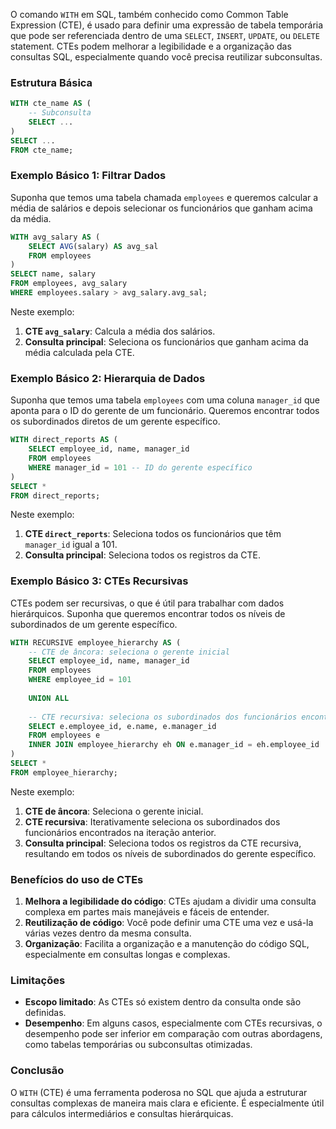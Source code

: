 O comando `WITH` em SQL, também conhecido como Common Table Expression (CTE), é usado para definir uma expressão de tabela temporária que pode ser referenciada dentro de uma `SELECT`, `INSERT`, `UPDATE`, ou `DELETE` statement. CTEs podem melhorar a legibilidade e a organização das consultas SQL, especialmente quando você precisa reutilizar subconsultas.

### Estrutura Básica

```sql
WITH cte_name AS (
    -- Subconsulta
    SELECT ...
)
SELECT ...
FROM cte_name;
```

### Exemplo Básico 1: Filtrar Dados

Suponha que temos uma tabela chamada `employees` e queremos calcular a média de salários e depois selecionar os funcionários que ganham acima da média.

```sql
WITH avg_salary AS (
    SELECT AVG(salary) AS avg_sal
    FROM employees
)
SELECT name, salary
FROM employees, avg_salary
WHERE employees.salary > avg_salary.avg_sal;
```

Neste exemplo:
1. **CTE `avg_salary`**: Calcula a média dos salários.
2. **Consulta principal**: Seleciona os funcionários que ganham acima da média calculada pela CTE.

### Exemplo Básico 2: Hierarquia de Dados

Suponha que temos uma tabela `employees` com uma coluna `manager_id` que aponta para o ID do gerente de um funcionário. Queremos encontrar todos os subordinados diretos de um gerente específico.

```sql
WITH direct_reports AS (
    SELECT employee_id, name, manager_id
    FROM employees
    WHERE manager_id = 101 -- ID do gerente específico
)
SELECT *
FROM direct_reports;
```

Neste exemplo:
1. **CTE `direct_reports`**: Seleciona todos os funcionários que têm `manager_id` igual a 101.
2. **Consulta principal**: Seleciona todos os registros da CTE.

### Exemplo Básico 3: CTEs Recursivas

CTEs podem ser recursivas, o que é útil para trabalhar com dados hierárquicos. Suponha que queremos encontrar todos os níveis de subordinados de um gerente específico.

```sql
WITH RECURSIVE employee_hierarchy AS (
    -- CTE de âncora: seleciona o gerente inicial
    SELECT employee_id, name, manager_id
    FROM employees
    WHERE employee_id = 101
    
    UNION ALL
    
    -- CTE recursiva: seleciona os subordinados dos funcionários encontrados na iteração anterior
    SELECT e.employee_id, e.name, e.manager_id
    FROM employees e
    INNER JOIN employee_hierarchy eh ON e.manager_id = eh.employee_id
)
SELECT *
FROM employee_hierarchy;
```

Neste exemplo:
1. **CTE de âncora**: Seleciona o gerente inicial.
2. **CTE recursiva**: Iterativamente seleciona os subordinados dos funcionários encontrados na iteração anterior.
3. **Consulta principal**: Seleciona todos os registros da CTE recursiva, resultando em todos os níveis de subordinados do gerente específico.

### Benefícios do uso de CTEs

1. **Melhora a legibilidade do código**: CTEs ajudam a dividir uma consulta complexa em partes mais manejáveis e fáceis de entender.
2. **Reutilização de código**: Você pode definir uma CTE uma vez e usá-la várias vezes dentro da mesma consulta.
3. **Organização**: Facilita a organização e a manutenção do código SQL, especialmente em consultas longas e complexas.

### Limitações

- **Escopo limitado**: As CTEs só existem dentro da consulta onde são definidas.
- **Desempenho**: Em alguns casos, especialmente com CTEs recursivas, o desempenho pode ser inferior em comparação com outras abordagens, como tabelas temporárias ou subconsultas otimizadas.

### Conclusão

O `WITH` (CTE) é uma ferramenta poderosa no SQL que ajuda a estruturar consultas complexas de maneira mais clara e eficiente. É especialmente útil para cálculos intermediários e consultas hierárquicas.